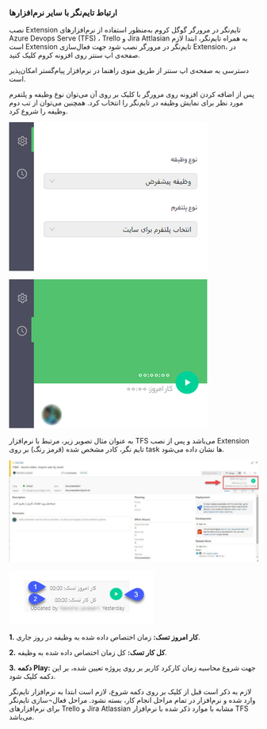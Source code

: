 
### ارتباط تایم‌نگر با سایر نرم‌افزارها

نصب Extension تایم‌نگر در مرورگر گوگل کروم
به‌منظور استفاده از نرم‌افزارهای Azure Devops Serve (TFS) ، Trello و Jira Attlasian به همراه تایم‌نگر، ابتدا لازم است Extension تایم‌نگر در مرورگر نصب شود جهت فعال‌سازی Extension،  در صفحه‌ی اپ سنتر روی افزونه کروم کلیک کنید.

دسترسی به صفحه‌ی اپ سنتر از طریق منوی راهنما در نرم‌افزار پیام‌گستر امکان‌پذیر است.

پس از اضافه کردن افزونه روی مرورگر  با کلیک بر روی آن می‌توان نوع وظیفه و پلتفرم مورد نظر برای نمایش وظیفه در تایم‌نگر را انتخاب کرد. همچنین می‌توان از تب دوم وظیفه را شروع کرد.

![](5.png)


![](6.png) 

به عنوان مثال تصویر زیر، مرتبط با نرم‌افزار TFS می‌باشد و پس از نصب Extension تایم نگر، کادر مشخص شده (قرمز رنگ) بر روی task ها نشان داده می‌شود.
 
![](7.png)

![](8.png)

**1.**	**کار امروز تسک:** زمان اختصاص داده شده به وظیفه در روز جاری.

**2.**	**کل کار تسک:** کل زمان اختصاص داده شده به وظیفه.

**3.**	**دکمه Play:** جهت شروع محاسبه زمان کارکرد کاربر بر روی پروژه تعیین شده، بر این دکمه کلیک شود.

لازم به ذکر است قبل از کلیک بر روی دکمه شروع، لازم است ابتدا به نرم‌افزار تایم‌نگر وارد شده و نرم‌افزار در تمام مراحل انجام کار، بسته نشود. مراحل فعال¬سازی تایم‌نگر برای نرم‌افزارهای Trello و Jira Atlassian مشابه با موارد ذکر شده با نرم‌افزار TFS می‌باشد.

